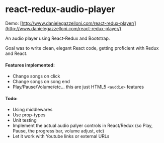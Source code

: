 # react-redux-audio-player

Demo: [http://www.danielegazzelloni.com/react-redux-player/](http://www.danielegazzelloni.com/react-redux-player/)

An audio player using React-Redux and Bootstrap. 

Goal was to write clean, elegant React code, getting proficient with Redux and React. 

#### Features implemented:

- Change songs on click
- Change songs on song end
- Play/Pause/Volume/etc... this are just HTML5 ```<auddio>``` features

#### Todo:

- Using middlewares
- Use prop-types
- Unit testing
- Implement the actual audio palyer controls in React/Redux (so Play, Pause, the progress bar, volume adjust, etc)
- Let it work with Youtube links or external URLs